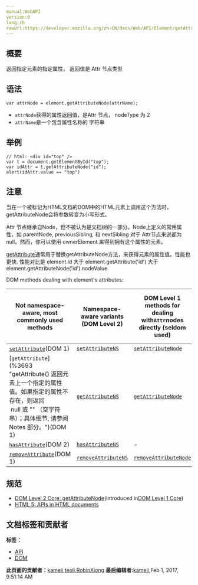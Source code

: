 ```yaml
---
manual:WebAPI
version:0
lang:zh
rawUrl:https://developer.mozilla.org/zh-CN/docs/Web/API/Element/getAttributeNode
---
```





## 概要<a name="概要"></a>


返回指定元素的指定属性， 返回值是 Attr 节点类型


## 语法<a name="语法"></a>

```
var attrNode = element.getAttributeNode(attrName);
```

* `attrNode`获得的属性返回值，是Attr 节点， nodeType 为 2
* `attrName`是一个包含属性名称的 字符串

## 举例<a name="举例"></a>

```
// html: <div id="top" /> 
var t = document.getElementById("top"); 
var idAttr = t.getAttributeNode("id"); 
alert(idAttr.value == "top")
```

## 注意<a name="注意"></a>


当在一个被标记为HTML文档的DOM中的HTML元素上调用这个方法时， getAttributeNode会将参数转变为小写形式。



Attr 节点继承自Node，但不被认为是文档树的一部分。Node上定义的常用属性，如 parentNode, previousSibling, 和 nextSibling 对于 Attr节点来说都为null。然而，你可以使用 ownerElement 来得到拥有这个属性的元素。



[getAttribute](%22696 "en/DOM/element.getAttribute")通常用于替换getAttributeNode方法，来获得元素的属性值。性能也更快. 性能对比是 element.id 大于 element.getAttribute(&#39;id&#39;) 大于 element.getAttributeNode(&#39;id&#39;).nodeValue.



DOM methods dealing with element&#39;s attributes:

Not namespace-aware, most commonly used methods | Namespace-aware variants (DOM Level 2) | DOM Level 1 methods for dealing with`Attr`nodes directly (seldom used) | DOM Level 2 namespace-aware methods for dealing with`Attr`nodes directly (seldom used) 
 ---  |  ---  |  ---  |  ---  | 
[`setAttribute`](%3707 "设置指定元素上的一个属性值。")(DOM 1) | [`setAttributeNS`](%3708 "setAttributeNS 添加一个新属性或更改具有给定命名空间和名称的一个属性的值。") | [`setAttributeNode`](%10260 "setAttributeNode() 为指定的 Element 添加属性节点.") | [`setAttributeNodeNS`](%10262 "setAttributeNodeNS 可以给一个元素添加一个新的命名空间的属性节点.") 
[`getAttribute`](%3693 "getAttribute() 返回元素上一个指定的属性值。如果指定的属性不存在，则返回  null 或 "" （空字符串）；具体细节, 请参阅  Notes 部分。")(DOM 1) | [`getAttributeNS`](%3709 "此页面仍未被本地化, 期待您的翻译!") | [`getAttributeNode`](%3694 "返回指定元素的指定属性， 返回值是 Attr 节点类型") | [`getAttributeNodeNS`](%10220 "此页面仍未被本地化, 期待您的翻译!") 
[`hasAttribute`](%10227 "hasAttribute 返回一个布尔值，指示该元素是否包含有指定的属性（attribute）。")(DOM 2) | [`hasAttributeNS`](%10229 "hasAttributeNS 返回一个布尔值，指示该元素是否包含有指定的属性（attribute）。") | - | - 
[`removeAttribute`](%3710 "removeAttribute() 从指定的元素中删除一个属性。")(DOM 1) | [`removeAttributeNS`](%10247 "removeAttributeNS 移除元素的指定属性") | [`removeAttributeNode`](%10249 "removeAttributeNode 从当前的 element(元素节点) 删除指定的属性") | - 


## 规范<a name="规范"></a>

* [DOM Level 2 Core: getAttributeNode](%22697 "")(introduced in[DOM Level 1 Core](%22698 ""))
* [HTML 5: APIs in HTML documents](%22694 "")



## 文档标签和贡献者
**标签：**
* [API](%50 "")
* [DOM](%456 "")

**此页面的贡献者：**[kameii](%4517 ""),[teoli](%160 ""),[RobinXiong](%22699 "")
**最后编辑者:**[kameii](%4517 ""),<time>Feb 1, 2017, 9:51:14 AM</time>



